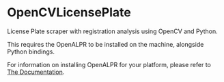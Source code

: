 # OpenCVLicensePlate
License Plate scraper with registration analysis using OpenCV and Python.

This requires the OpenALPR to be installed on the machine, alongside Python bindings.

For information on installing OpenALPR for your platform, please refer to [The Documentation](http://doc.openalpr.com/compiling.html).